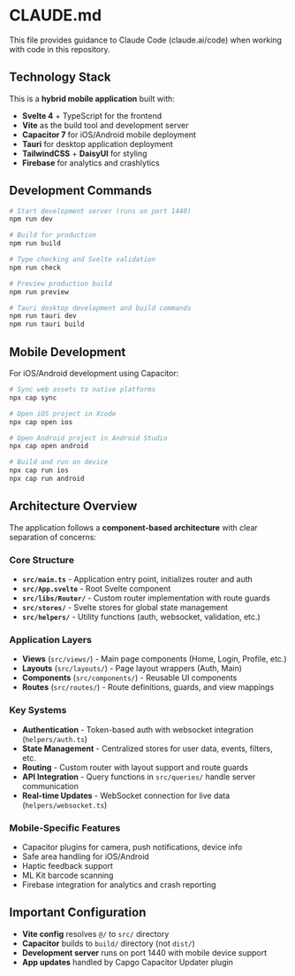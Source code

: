 # CLAUDE.md

This file provides guidance to Claude Code (claude.ai/code) when working with code in this repository.

## Technology Stack

This is a **hybrid mobile application** built with:
- **Svelte 4** + TypeScript for the frontend
- **Vite** as the build tool and development server  
- **Capacitor 7** for iOS/Android mobile deployment
- **Tauri** for desktop application deployment
- **TailwindCSS** + **DaisyUI** for styling
- **Firebase** for analytics and crashlytics

## Development Commands

```bash
# Start development server (runs on port 1440)
npm run dev

# Build for production
npm run build

# Type checking and Svelte validation  
npm run check

# Preview production build
npm run preview

# Tauri desktop development and build commands
npm run tauri dev
npm run tauri build
```

## Mobile Development

For iOS/Android development using Capacitor:
```bash
# Sync web assets to native platforms
npx cap sync

# Open iOS project in Xcode
npx cap open ios

# Open Android project in Android Studio  
npx cap open android

# Build and run on device
npx cap run ios
npx cap run android
```

## Architecture Overview

The application follows a **component-based architecture** with clear separation of concerns:

### Core Structure
- **`src/main.ts`** - Application entry point, initializes router and auth
- **`src/App.svelte`** - Root Svelte component
- **`src/libs/Router/`** - Custom router implementation with route guards
- **`src/stores/`** - Svelte stores for global state management
- **`src/helpers/`** - Utility functions (auth, websocket, validation, etc.)

### Application Layers
- **Views** (`src/views/`) - Main page components (Home, Login, Profile, etc.)
- **Layouts** (`src/layouts/`) - Page layout wrappers (Auth, Main)
- **Components** (`src/components/`) - Reusable UI components
- **Routes** (`src/routes/`) - Route definitions, guards, and view mappings

### Key Systems
- **Authentication** - Token-based auth with websocket integration (`helpers/auth.ts`)
- **State Management** - Centralized stores for user data, events, filters, etc.
- **Routing** - Custom router with layout support and route guards
- **API Integration** - Query functions in `src/queries/` handle server communication
- **Real-time Updates** - WebSocket connection for live data (`helpers/websocket.ts`)

### Mobile-Specific Features
- Capacitor plugins for camera, push notifications, device info
- Safe area handling for iOS/Android
- Haptic feedback support
- ML Kit barcode scanning
- Firebase integration for analytics and crash reporting

## Important Configuration

- **Vite config** resolves `@/` to `src/` directory
- **Capacitor** builds to `build/` directory (not `dist/`)
- **Development server** runs on port 1440 with mobile device support
- **App updates** handled by Capgo Capacitor Updater plugin